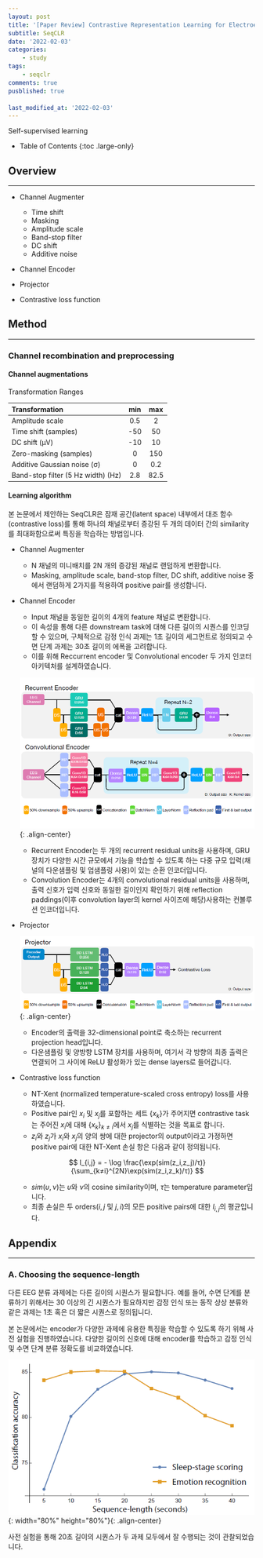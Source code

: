 ```yaml
---
layout: post
title: '[Paper Review] Contrastive Representation Learning for Electroencephalogram Classication'
subtitle: SeqCLR
date: '2022-02-03'
categories:
    - study
tags:
    - seqclr
comments: true
pusblished: true

last_modified_at: '2022-02-03'
---
```


Self-supervised learning

- Table of Contents
{:toc .large-only}

## Overview

***

* Channel Augmenter
    - Time shift
    - Masking
    - Amplitude scale
    - Band-stop filter
    - DC shift
    - Additive noise
    
* Channel Encoder
* Projector
* Contrastive loss function

## Method

***

### Channel recombination and preprocessing

#### Channel augmentations


Transformation Ranges

| Transformation                    | min | max |
|:----------------------------------|:---:|:---:|
| Amplitude scale                   | 0.5 |  2  |
| Time shift (samples)              | -50 | 50  |
| DC shift (µV)                     | -10 | 10  |
| Zero-masking (samples)            |  0  | 150 |
| Additive Gaussian noise (σ)       |  0  | 0.2 |
| Band-stop filter (5 Hz width) (Hz)| 2.8 |82.5 |

#### Learning algorithm

본 논문에서 제안하는 SeqCLR은 잠재 공간(latent space) 내부에서 대조 함수(contrastive loss)를 통해 하나의 채널로부터 증강된 두 개의 데이터 간의 similarity를 최대화함으로써 특징을 학습하는 방법입니다.

* Channel Augmenter
    - N 채널의 미니배치를 2N 개의 증강된 채널로 랜덤하게 변환합니다.
    - Masking, amplitude scale, band-stop filter, DC shift, additive noise 중에서 랜덤하게 2가지를 적용하여 positive pair를 생성합니다.
    
* Channel Encoder
    - Input 채널을 동일한 길이의 4개의 feature 채널로 변환합니다.
    - 이 속성을 통해 다른 downstream task에 대해 다른 길이의 시퀀스를 인코딩 할 수 있으며, 구체적으로 감정 인식 과제는 1초 길이의 세그먼트로 정의되고 수면 단계 과제는 30초 길이의 에폭을 고려합니다.
    - 이를 위해 Reccurrent encoder 및 Convolutional encoder 두 가지 인코터 아키텍처를 설계하였습니다.

    ![Channel encoder](https://github.com/HayoonSong/Images-for-Github-Pages/blob/main/study/paper_review/2022-02-03-SeqCLR/ChannelEncoder.png?raw=true){: .align-center}
    
    - Recurrent Encoder는 두 개의 recurrent residual units을 사용하며, GRU 장치가 다양한 시간 규모에서 기능을 학습할 수 있도록 하는 다중 규모 입력(채널의 다운샘플링 및 업샘플링 사용)이 있는 순환 인코더입니다.
    - Convolution Encoder는 4개의 convolutional residual units을 사용하며, 출력 신호가 입력 신호와 동일한 길이인지 확인하기 위해 reflection paddings(이후 convolution layer의 kernel 사이즈에 해당)사용하는 컨볼루션 인코더입니다.   

* Projector

    ![Projector](https://github.com/HayoonSong/Images-for-Github-Pages/blob/main/study/paper_review/2022-02-03-SeqCLR/Projector.png?raw=true){: .align-center}
    
    - Encoder의 출력을 32-dimensional point로 축소하는 recurrent projection head입니다.
    - 다운샘플링 및 양방향 LSTM 장치를 사용하며, 여기서 각 방향의 최종 출력은 연결되어 그 사이에 ReLU 활성화가 있는 dense layers로 들어갑니다. 

* Contrastive loss function
    - NT-Xent (normalized temperature-scaled cross entropy) loss를 사용하였습니다.
    - Positive pair인 $x_i$ 및 $x_j$를 포함하는 세트 {$x_k$}가 주어지면 contrastive task는 주어진 $x_i$에 대해 {$x_k$}$_{k≠i}$에서 $x_j$를 식별하는 것을 목표로 합니다.
    - $z_i$와 $z_j$가 $x_i$와 $x_j$의 양의 쌍에 대한 projector의 output이라고 가정하면 positive pair에 대한 NT-Xent 손실 항은 다음과 같이 정의됩니다.
    
    $$
    l_{i,j} = - \log \frac{\exp(sim(z_i,z_j)/τ)}{\sum_{k≠i}^{2N}\exp(sim(z_i,z_k)/τ)}
    $$

    - $sim(υ, ν)$는 $υ$와 $ν$의 cosine similarity이며, $τ$는 temperature parameter입니다.
    - 최종 손실은 두 orders($i,j$ 및 $j,i$)의 모든 positive pairs에 대한 $l_{i,j}$의 평균입니다.

## Appendix

***

### A. Choosing the sequence-length

다른 EEG 분류 과제에는 다른 길이의 시퀀스가 필요합니다.
예를 들어, 수면 단계를 분류하기 위해서는 30 이상의 긴 시퀀스가 필요하지만
감정 인식 또는 동작 상상 분류와 같은 과제는 1초 혹은 더 짧은 시퀀스로 정의됩니다.

본 논문에서는 encoder가 다양한 과제에 유용한 특징을 학습할 수 있도록 하기 위해 사전 실험을 진행하였습니다. 다양한 길이의 신호에 대해 encoder를 학습하고 감정 인식 및 수면 단계 분류 정확도를 비교하였습니다.

![Sequence-length](https://github.com/HayoonSong/Images-for-Github-Pages/blob/main/study/paper_review/2022-02-03-SeqCLR/appendixA.PNG?raw=true){: width="80%" height="80%"}{: .align-center}

사전 실험을 통해 20초 길이의 시퀀스가 두 과제 모두에서 잘 수행되는 것이 관찰되었습니다. 